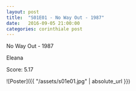 ```yaml
---
layout: post
title:  "S01E01 - No Way Out - 1987"
date:   2016-09-05 21:00:00
categories: corinthiale post
---
```


No Way Out - 1987

Eleana

Score: 5.17

![Poster]({{ "/assets/s01e01.jpg" | absolute_url }})

